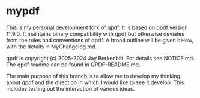 # mypdf

This is my personal development fork of qpdf. It is based on qpdf version 11.9.0. It maintains binary compatibility with
qpdf but otherwise deviates from the rules and conventions of qpdf. A broad outline will be given below, with the
details in MyChangelog.md.

qpdf is copyright (c) 2005-2024 Jay Berkenbilt. For details see NOTICE.md. The qpdf readme can be found in
QPDF-README.md.

The main purpose of this branch is to allow me to develop my thinking about qpdf and the direction in which I would like
to see it develop. This includes testing out the interaction of various ideas.


